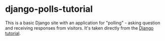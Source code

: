 # django-polls-tutorial
This is a basic Django site with an application for "polling" - asking question and receiving responses from visitors.
It's taken directly from the [Django tutorial](https://docs.djangoproject.com/en/1.11/intro/tutorial01/).
